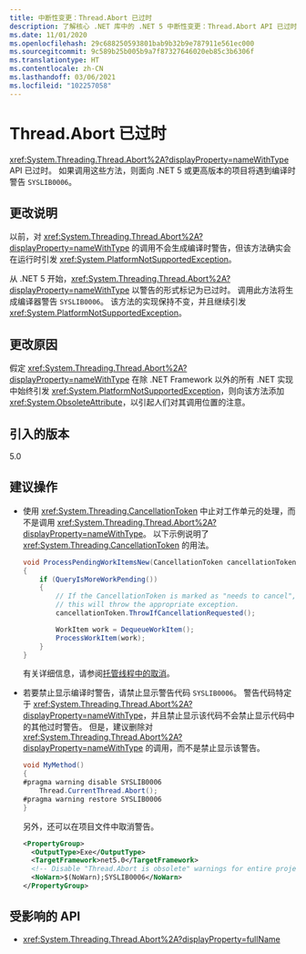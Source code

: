 ```yaml
---
title: 中断性变更：Thread.Abort 已过时
description: 了解核心 .NET 库中的 .NET 5 中断性变更：Thread.Abort API 已过时。
ms.date: 11/01/2020
ms.openlocfilehash: 29c688250593801bab9b32b9e787911e561ec000
ms.sourcegitcommit: 9c589b25b005b9a7f87327646020eb85c3b6306f
ms.translationtype: HT
ms.contentlocale: zh-CN
ms.lasthandoff: 03/06/2021
ms.locfileid: "102257058"
---
```

# <a name="threadabort-is-obsolete"></a>Thread.Abort 已过时

<xref:System.Threading.Thread.Abort%2A?displayProperty=nameWithType> API 已过时。 如果调用这些方法，则面向 .NET 5 或更高版本的项目将遇到编译时警告 `SYSLIB0006`。

## <a name="change-description"></a>更改说明

以前，对 <xref:System.Threading.Thread.Abort%2A?displayProperty=nameWithType> 的调用不会生成编译时警告，但该方法确实会在运行时引发 <xref:System.PlatformNotSupportedException>。

从 .NET 5 开始，<xref:System.Threading.Thread.Abort%2A?displayProperty=nameWithType> 以警告的形式标记为已过时。 调用此方法将生成编译器警告 `SYSLIB0006`。 该方法的实现保持不变，并且继续引发 <xref:System.PlatformNotSupportedException>。

## <a name="reason-for-change"></a>更改原因

假定 <xref:System.Threading.Thread.Abort%2A?displayProperty=nameWithType> 在除 .NET Framework 以外的所有 .NET 实现中始终引发 <xref:System.PlatformNotSupportedException>，则向该方法添加 <xref:System.ObsoleteAttribute>，以引起人们对其调用位置的注意。

## <a name="version-introduced"></a>引入的版本

5.0

## <a name="recommended-action"></a>建议操作

- 使用 <xref:System.Threading.CancellationToken> 中止对工作单元的处理，而不是调用 <xref:System.Threading.Thread.Abort%2A?displayProperty=nameWithType>。 以下示例说明了 <xref:System.Threading.CancellationToken> 的用法。

  ```csharp
  void ProcessPendingWorkItemsNew(CancellationToken cancellationToken)
  {
      if (QueryIsMoreWorkPending())
      {
          // If the CancellationToken is marked as "needs to cancel",
          // this will throw the appropriate exception.
          cancellationToken.ThrowIfCancellationRequested();

          WorkItem work = DequeueWorkItem();
          ProcessWorkItem(work);
      }
  }
  ```

  有关详细信息，请参阅[托管线程中的取消](../../../../standard/threading/cancellation-in-managed-threads.md)。

- 若要禁止显示编译时警告，请禁止显示警告代码 `SYSLIB0006`。 警告代码特定于 <xref:System.Threading.Thread.Abort%2A?displayProperty=nameWithType>，并且禁止显示该代码不会禁止显示代码中的其他过时警告。 但是，建议删除对 <xref:System.Threading.Thread.Abort%2A?displayProperty=nameWithType> 的调用，而不是禁止显示该警告。

  ```csharp
  void MyMethod()
  {
  #pragma warning disable SYSLIB0006
      Thread.CurrentThread.Abort();
  #pragma warning restore SYSLIB0006
  }
  ```

  另外，还可以在项目文件中取消警告。

  ```xml
  <PropertyGroup>
    <OutputType>Exe</OutputType>
    <TargetFramework>net5.0</TargetFramework>
    <!-- Disable "Thread.Abort is obsolete" warnings for entire project. -->
    <NoWarn>$(NoWarn);SYSLIB0006</NoWarn>
  </PropertyGroup>
  ```

## <a name="affected-apis"></a>受影响的 API

- <xref:System.Threading.Thread.Abort%2A?displayProperty=fullName>

<!--

#### Category

Core .NET libraries

### Affected APIs

- `Overload:System.Threading.Thread.Abort`

-->
